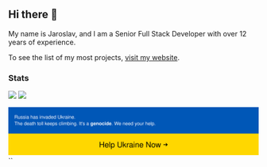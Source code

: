 ## Hi there 👋

My name is Jaroslav, and I am a Senior Full Stack Developer with over 12 years of experience.

To see the list of my most projects, [visit my website](https://husky-dev.me/projects/).

### Stats

<div>
  <img height="135px" src="https://github-readme-stats.vercel.app/api?username=husky-dev&theme=nord&show_icons=true&hide_title=true&hide_border=true&hide_rank=true&include_all_commits=true&count_private=true&line_height=21">
  <img height="135px" src="https://github-readme-stats.vercel.app/api/top-langs/?username=husky-dev&theme=nord&&hide_title=true&hide_border=true&layout=compact&langs_count=8">
</div>

[![Stand with Ukraine](https://raw.githubusercontent.com/vshymanskyy/StandWithUkraine/main/banner2-direct.svg)](https://vshymanskyy.github.io/StandWithUkraine)``